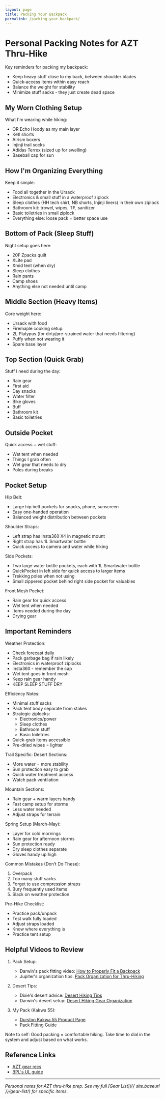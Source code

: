 ```yaml
---
layout: page
title: Packing Your Backpack
permalink: /packing-your-backpack/
---
```


# Personal Packing Notes for AZT Thru-Hike

Key reminders for packing my backpack:
- Keep heavy stuff close to my back, between shoulder blades
- Quick-access items within easy reach
- Balance the weight for stability
- Minimize stuff sacks - they just create dead space

## My Worn Clothing Setup
What I'm wearing while hiking:
- OR Echo Hoody as my main layer
- Ketl shorts
- Airism boxers
- Injinji trail socks
- Adidas Terrex (sized up for swelling)
- Baseball cap for sun

## How I'm Organizing Everything

Keep it simple:
- Food all together in the Ursack
- Electronics & small stuff in a waterproof ziplock
- Sleep clothes (HH tech shirt, NB shorts, Injinji liners) in their own ziplock
- Bathroom kit: trowel, wipes, TP, sanitizer
- Basic toiletries in small ziplock
- Everything else: loose pack = better space use

## Bottom of Pack (Sleep Stuff)
Night setup goes here:
- 20F Zpacks quilt
- XLite pad
- Xmid tent (when dry)
- Sleep clothes
- Rain pants
- Camp shoes
- Anything else not needed until camp

## Middle Section (Heavy Items)
Core weight here:
- Ursack with food
- Firemaple cooking setup
- 2L Platypus (for dirty/pre-strained water that needs filtering)
- Puffy when not wearing it
- Spare base layer

## Top Section (Quick Grab)
Stuff I need during the day:
- Rain gear
- First aid
- Day snacks
- Water filter
- Bike gloves
- Buff
- Bathroom kit
- Basic toiletries

## Outside Pocket
Quick access + wet stuff:
- Wet tent when needed
- Things I grab often
- Wet gear that needs to dry
- Poles during breaks

## Pocket Setup

Hip Belt:
- Large hip belt pockets for snacks, phone, sunscreen
- Easy one-handed operation
- Balanced weight distribution between pockets

Shoulder Straps:
- Left strap has Insta360 X4 in magnetic mount
- Right strap has 1L Smartwater bottle
- Quick access to camera and water while hiking

Side Pockets:
- Two large water bottle pockets, each with 1L Smartwater bottle
- QuickPocket in left side for quick access to larger items
- Trekking poles when not using
- Small zippered pocket behind right side pocket for valuables

Front Mesh Pocket:
- Rain gear for quick access
- Wet tent when needed
- Items needed during the day
- Drying gear

## Important Reminders

Weather Protection:
- Check forecast daily
- Pack garbage bag if rain likely
- Electronics in waterproof ziplocks
- Insta360 - remember the cap
- Wet tent goes in front mesh
- Keep rain gear handy
- KEEP SLEEP STUFF DRY

Efficiency Notes:
- Minimal stuff sacks
- Pack tent body separate from stakes
- Strategic ziplocks:
  * Electronics/power
  * Sleep clothes
  * Bathroom stuff
  * Basic toiletries
- Quick-grab items accessible
- Pre-dried wipes = lighter

Trail Specific:
Desert Sections:
- More water = more stability
- Sun protection easy to grab
- Quick water treatment access
- Watch pack ventilation

Mountain Sections:
- Rain gear + warm layers handy
- Fast camp setup for storms
- Less water needed
- Adjust straps for terrain

Spring Setup (March-May):
- Layer for cold mornings
- Rain gear for afternoon storms
- Sun protection ready
- Dry sleep clothes separate
- Gloves handy up high

Common Mistakes (Don't Do These):
1. Overpack
2. Too many stuff sacks
3. Forget to use compression straps
4. Bury frequently used items
5. Slack on weather protection

Pre-Hike Checklist:
- Practice pack/unpack
- Test walk fully loaded
- Adjust straps loaded
- Know where everything is
- Practice tent setup

## Helpful Videos to Review

1. Pack Setup:
   - Darwin's pack fitting video: [How to Properly Fit a Backpack](https://www.youtube.com/watch?v=jMRxw1yS3WE)
   - Jupiter's organization tips: [Pack Organization for Thru-Hiking](https://www.youtube.com/watch?v=Ry8zPRzR1F4)

2. Desert Tips:
   - Dixie's desert advice: [Desert Hiking Tips](https://www.youtube.com/watch?v=bJ4B4B1bXMY)
   - Darwin's desert setup: [Desert Hiking Gear Organization](https://www.youtube.com/watch?v=6_zVAZUqDRY)

3. My Pack (Kakwa 55):
   - [Durston Kakwa 55 Product Page](https://durstongear.com/product/kakwa-55-backpack)
   - [Pack Fitting Guide](https://durstongear.com/pages/pack-fitting-guide)

Note to self: Good packing = comfortable hiking. Take time to dial in the system and adjust based on what works.

## Reference Links

- [AZT gear recs](https://aztrail.org/prepare/essential-gear/)
- [BPL's UL guide](https://backpackinglight.com/ultralight-packing-guide/)

---

*Personal notes for AZT thru-hike prep. See my full [Gear List]({{ site.baseurl }}/gear-list/) for specific items.* 